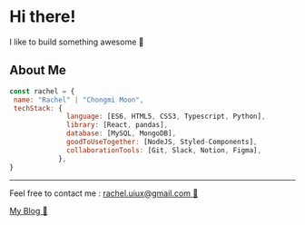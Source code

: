 <h1> Hi there!</h1>
<p> I like to build something awesome 💖 </p>

<h2> About Me </h2>

```javascript
const rachel = {
 name: "Rachel" | "Chongmi Moon",
 techStack: {
              language: [ES6, HTML5, CSS3, Typescript, Python],
              library: [React, pandas],
              database: [MySQL, MongoDB],
              goodToUseTogether: [NodeJS, Styled-Components],
              collaborationTools: [Git, Slack, Notion, Figma],
            },
}
```
<hr>
<p> Feel free to contact me : <a href="mailto:rachel.uiux@gmail.com"> rachel.uiux@gmail.com 📨<a></p>
<a href='https://hi-rachel.tistory.com/' target='_blank'>My Blog 📝</a>
